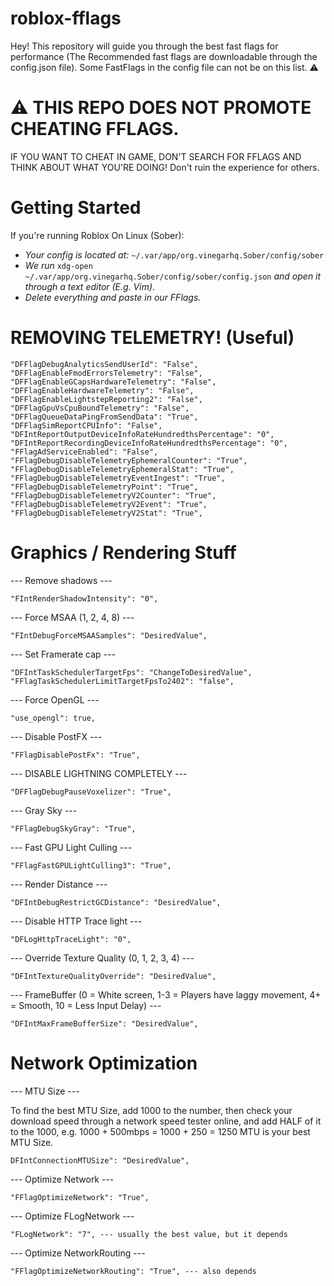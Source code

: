 # roblox-fflags

Hey! This repository will guide you through the best fast flags for performance (The Recommended fast flags are downloadable through the config.json file). Some FastFlags in the config file can not be on this list. ⚠️

# ⚠️ THIS REPO DOES NOT PROMOTE CHEATING FFLAGS. 
IF YOU WANT TO CHEAT IN GAME, DON'T SEARCH FOR FFLAGS AND THINK ABOUT WHAT YOU'RE DOING! Don't ruin the experience for others.

# Getting Started
If you're running Roblox On Linux (Sober):

- *Your config is located at:* ```~/.var/app/org.vinegarhq.Sober/config/sober```
- *We run* ```xdg-open ~/.var/app/org.vinegarhq.Sober/config/sober/config.json``` *and open it through a text editor (E.g. Vim)*.
- *Delete everything and paste in our FFlags.*

# REMOVING TELEMETRY! (Useful)

```
"DFFlagDebugAnalyticsSendUserId": "False",
"DFFlagEnableFmodErrorsTelemetry": "False",
"DFFlagEnableGCapsHardwareTelemetry": "False",
"DFFlagEnableHardwareTelemetry": "False",
"DFFlagEnableLightstepReporting2": "False",
"DFFlagGpuVsCpuBoundTelemetry": "False",
"DFFlagQueueDataPingFromSendData": "True",
"DFFlagSimReportCPUInfo": "False",
"DFIntReportOutputDeviceInfoRateHundredthsPercentage": "0",
"DFIntReportRecordingDeviceInfoRateHundredthsPercentage": "0",
"FFlagAdServiceEnabled": "False",
"FFlagDebugDisableTelemetryEphemeralCounter": "True",
"FFlagDebugDisableTelemetryEphemeralStat": "True",
"FFlagDebugDisableTelemetryEventIngest": "True",
"FFlagDebugDisableTelemetryPoint": "True",
"FFlagDebugDisableTelemetryV2Counter": "True",
"FFlagDebugDisableTelemetryV2Event": "True",
"FFlagDebugDisableTelemetryV2Stat": "True",
```
# Graphics / Rendering Stuff
--- Remove shadows ---

```
"FIntRenderShadowIntensity": "0",
```

--- Force MSAA (1, 2, 4, 8) ---

```
"FIntDebugForceMSAASamples": "DesiredValue",
```

--- Set Framerate cap ---

```
"DFIntTaskSchedulerTargetFps": "ChangeToDesiredValue",
"FFlagTaskSchedulerLimitTargetFpsTo2402": "false",
```

--- Force OpenGL ---

```
"use_opengl": true,
```

--- Disable PostFX ---

```
"FFlagDisablePostFx": "True",
```

--- DISABLE LIGHTNING COMPLETELY ---

```
"DFFlagDebugPauseVoxelizer": "True",
```

--- Gray Sky ---

```
"FFlagDebugSkyGray": "True",
```

--- Fast GPU Light Culling ---

```
"FFlagFastGPULightCulling3": "True",
```

--- Render Distance ---

```
"DFIntDebugRestrictGCDistance": "DesiredValue",
```

--- Disable HTTP Trace light ---

```
"DFLogHttpTraceLight": "0",
```

--- Override Texture Quality (0, 1, 2, 3, 4) --- 

```
"DFIntTextureQualityOverride": "DesiredValue",
```

--- FrameBuffer (0 = White screen, 1-3 = Players have laggy movement, 4+ = Smooth, 10 = Less Input Delay) ---

```
"DFIntMaxFrameBufferSize": "DesiredValue",
```

# Network Optimization

--- MTU Size ---

To find the best MTU Size, add 1000 to the number, then check your download speed through a network speed tester online, and add HALF of it to the 1000, e.g. 1000 + 500mbps = 1000 + 250 = 1250 MTU is your best MTU Size.

```
DFIntConnectionMTUSize": "DesiredValue",
```

--- Optimize Network ---

```
"FFlagOptimizeNetwork": "True",
```

--- Optimize FLogNetwork ---

```
"FLogNetwork": "7", --- usually the best value, but it depends
```

--- Optimize NetworkRouting ---

```
"FFlagOptimizeNetworkRouting": "True", --- also depends
```

